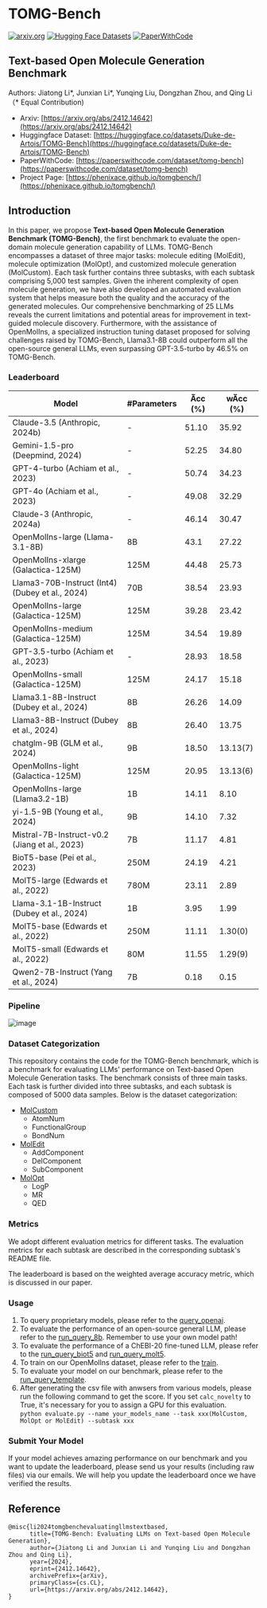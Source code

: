 # TOMG-Bench
[![arxiv.org](http://img.shields.io/badge/cs.CV-arXiv%3A2412.14542-B31B1B.svg)](https://arxiv.org/abs/2412.14642)
[![Hugging Face Datasets](https://img.shields.io/badge/%F0%9F%A4%97%20Hugging%20Face-Datasets-blue)](https://huggingface.co/datasets/Duke-de-Artois/TOMG-Bench)
[![PaperWithCode](https://img.shields.io/badge/PWC-Dataset-blue)](https://paperswithcode.com/dataset/tomg-bench)

## Text-based Open Molecule Generation Benchmark

Authors: Jiatong Li*, Junxian Li*, Yunqing Liu, Dongzhan Zhou, and Qing Li （* Equal Contribution)

* Arxiv: [https://arxiv.org/abs/2412.14642](https://arxiv.org/abs/2412.14642)  
* Huggingface Dataset: [https://huggingface.co/datasets/Duke-de-Artois/TOMG-Bench](https://huggingface.co/datasets/Duke-de-Artois/TOMG-Bench)  
* PaperWithCode: [https://paperswithcode.com/dataset/tomg-bench](https://paperswithcode.com/dataset/tomg-bench)
* Project Page: [https://phenixace.github.io/tomgbench/](https://phenixace.github.io/tomgbench/)

## Introduction
In this paper, we propose **Text-based Open Molecule Generation Benchmark (TOMG-Bench)**, the first benchmark to evaluate the open-domain molecule generation capability of LLMs. TOMG-Bench encompasses a dataset of three major tasks: molecule editing (MolEdit), molecule optimization (MolOpt), and customized molecule generation (MolCustom). Each task further contains three subtasks, with each subtask comprising 5,000 test samples. Given the inherent complexity of open molecule generation, we have also developed an automated evaluation system that helps measure both the quality and the accuracy of the generated molecules. Our comprehensive benchmarking of 25 LLMs reveals the current limitations and potential areas for improvement in text-guided molecule discovery. Furthermore, with the assistance of OpenMolIns, a specialized instruction tuning dataset proposed for solving challenges raised by TOMG-Bench, Llama3.1-8B could outperform all the open-source general LLMs, even surpassing GPT-3.5-turbo by 46.5% on TOMG-Bench.

### Leaderboard
| Model                           | #Parameters | A̅cc (%) | wA̅cc (%) |
|---------------------------------|---------------|---------|----------|
| Claude-3.5 (Anthropic, 2024b)   | -             | 51.10   | 35.92    |
| Gemini-1.5-pro (Deepmind, 2024) | -             | 52.25   | 34.80    |
| GPT-4-turbo (Achiam et al., 2023)| -            | 50.74   | 34.23    |
| GPT-4o (Achiam et al., 2023)    | -             | 49.08   | 32.29    |
| Claude-3 (Anthropic, 2024a)     | -             | 46.14   | 30.47    |
| OpenMolIns-large (Llama-3.1-8B) | 8B             | 43.1    | 27.22    |
| OpenMolIns-xlarge (Galactica-125M)| 125M     | 44.48   | 25.73    |
| Llama3-70B-Instruct (Int4) (Dubey et al., 2024) | 70B | 38.54 | 23.93 |
| OpenMolIns-large (Galactica-125M)| 125M       | 39.28   | 23.42    |
| OpenMolIns-medium (Galactica-125M)| 125M     | 34.54   | 19.89    |
| GPT-3.5-turbo (Achiam et al., 2023)| -          | 28.93   | 18.58    |
| OpenMolIns-small (Galactica-125M)| 125M       | 24.17   | 15.18    |
| Llama3.1-8B-Instruct (Dubey et al., 2024) | 8B | 26.26 | 14.09 |
| Llama3-8B-Instruct (Dubey et al., 2024) | 8B | 26.40 | 13.75 |
| chatglm-9B (GLM et al., 2024)    | 9B            | 18.50   | 13.13(7) |
| OpenMolIns-light (Galactica-125M)| 125M       | 20.95   | 13.13(6) |
| OpenMolIns-large (Llama3.2-1B)  | 1B             | 14.11   | 8.10     |
| yi-1.5-9B (Young et al., 2024)   | 9B            | 14.10   | 7.32     |
| Mistral-7B-Instruct-v0.2 (Jiang et al., 2023) | 7B | 11.17 | 4.81 |
| BioT5-base (Pei et al., 2023)    | 250M        | 24.19   | 4.21     |
| MolT5-large (Edwards et al., 2022)| 780M         | 23.11   | 2.89     |
| Llama-3.1-1B-Instruct (Dubey et al., 2024) | 1B | 3.95 | 1.99 |
| MolT5-base (Edwards et al., 2022) | 250M           | 11.11   | 1.30(0)  |
| MolT5-small (Edwards et al., 2022)| 80M           | 11.55   | 1.29(9)  |
| Qwen2-7B-Instruct (Yang et al., 2024) | 7B | 0.18 | 0.15     |



### Pipeline  
![image](https://github.com/user-attachments/assets/bb9638aa-922c-478b-b5d8-0d33c00f89e3)

### Dataset Categorization
This repository contains the code for the TOMG-Bench benchmark, which is a benchmark for evaluating LLMs' performance on Text-based Open Molecule Generation tasks. The benchmark consists of three main tasks. Each task is further divided into three subtasks, and each subtask is composed of 5000 data samples. Below is the dataset categorization:
* [MolCustom](./data/benchmarks/open_generation/MolCustom/readme.md)
  - AtomNum
  - FunctionalGroup
  - BondNum
* [MolEdit](./data/benchmarks/open_generation/MolEdit/readme.md)
  - AddComponent
  - DelComponent
  - SubComponent
* [MolOpt](./data/benchmarks/open_generation/MolOpt/readme.md)
  - LogP
  - MR
  - QED

### Metrics
We adopt different evaluation metrics for different tasks. The evaluation metrics for each subtask are described in the corresponding subtask's README file.

The leaderboard is based on the weighted average accuracy metric, which is discussed in our paper.

### Usage
1. To query proprietary models, please refer to the [query_openai](./query_openai.py).
2. To evaluate the performance of an open-source general LLM, please refer to the [run_query_8b](./run_query_copy_8B.bash). Remember to use your own model path!    
3. To evaluate the performance of a ChEBI-20 fine-tuned LLM, please refer to the [run_query_biot5](./run_query_biot5.bash) and [run_query_molt5](./run_query_molt5.bash).
4. To train on our OpenMolIns dataset, please refer to the [train](./run_train.bash).
5. To evaluate your model on our benchmark, please refer to the [run_query_template](./run_query_template.bash).
6. After generating the csv file with anwsers from various models, please run the following command to get the score. If you set ```calc_novelty``` to True, it's necessary for you to assign a GPU for this evaluation.  
```python evaluate.py --name your_models_name --task xxx(MolCustom, MolOpt or MolEdit) --subtask xxx```


### Submit Your Model

If your model achieves amazing performance on our benchmark and you want to update the leaderboard, please send us your results (including raw files) via our emails. We will help you update the leaderboard once we have verified the results.

## Reference
```
@misc{li2024tomgbenchevaluatingllmstextbased,
      title={TOMG-Bench: Evaluating LLMs on Text-based Open Molecule Generation}, 
      author={Jiatong Li and Junxian Li and Yunqing Liu and Dongzhan Zhou and Qing Li},
      year={2024},
      eprint={2412.14642},
      archivePrefix={arXiv},
      primaryClass={cs.CL},
      url={https://arxiv.org/abs/2412.14642}, 
}
```
